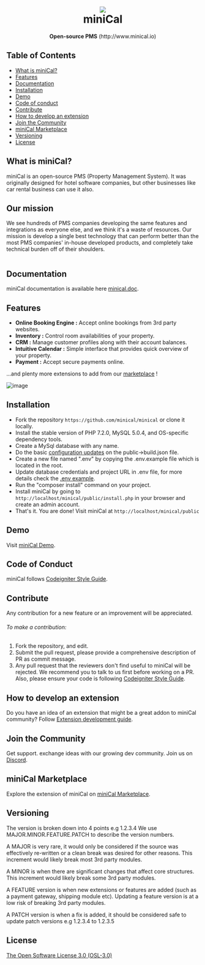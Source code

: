 
<p>
	<h1 align="center">
		<img src="https://user-images.githubusercontent.com/604232/125141099-e5e4f300-e0c8-11eb-9477-3e8601382ec9.png"/>
		<br/>
	miniCal</h1>
</p>


<p align="center">
	<b>Open-source PMS</b> (http://www.minical.io)	
</p>

## Table of Contents

* [What is miniCal?](#what-is-minical)
* [Features](#features)
* [Documentation](#documentation)
* [Installation](#installation)
* [Demo](#demo)
* [Code of conduct](#code-of-conduct)
* [Contribute](#contribute)
* [How to develop an extension](#how-to-develop-an-extension)
* [Join the Community](#join-the-community)
* [miniCal Marketplace](#miniCal-marketplace)
* [Versioning](#versioning)
* [License](#license)

## What is miniCal?
miniCal is an open-source PMS (Property Management System). It was originally designed for hotel software companies, but other businesses like car rental business can use it also. 

## Our mission
We see hundreds of PMS companies developing the same features and integrations as everyone else, and we think it's a waste of resources. Our mission is develop a single best technology that can perform better than the most PMS companies' in-house developed products, and completely take technical burden off of their shoulders.

<img src="https://snipboard.io/KZDfkU.jpg" alt="">


## Documentation
miniCal documentation is available here [minical.doc](https://github.com/minical/minical/wiki).

## Features
* <b>Online Booking Engine&nbsp;:</b>&nbsp;Accept online bookings from 3rd party websites.
* <b>Inventory&nbsp;:</b>&nbsp;Control room availabilities of your property.
* <b>CRM&nbsp;:</b>&nbsp;Manage customer profiles along with their account balances.
* <b>Intuitive Calendar&nbsp;:</b>&nbsp;Simple interface that provides quick overview of your property.
* <b>Payment&nbsp;:</b>&nbsp;Accept secure payments online.

...and plenty more extensions to add from our [marketplace](http://marketplace.minical.io/) !

![image](https://user-images.githubusercontent.com/604232/110357719-7236ba80-7ff0-11eb-9d75-e9aebfbba367.png)


## Installation

* Fork the repository `https://github.com/minical/minical` or clone it locally.
* Install the stable version of PHP 7.2.0, MySQL 5.0.4, and OS-specific dependency tools.
* Create a MySql database with any name.
* Do the basic [configuration updates](https://github.com/minical/minical/wiki/configuration) on the public->build.json file.
* Create a new file named ".env" by copying the .env.example file which is located in the root. 
* Update database credentials and project URL in .env file, for more details check the [.env example](https://github.com/minical/minical/wiki/.env-example).
* Run the "composer install" command on your project.
* Install miniCal by going to `http://localhost/minical/public/install.php` in your browser and create an admin account.
* That's it. You are done! Visit miniCal at `http://localhost/minical/public`

## Demo
Visit [miniCal Demo](https://demo.minical.io/).


## Code of Conduct
miniCal follows [Codeigniter Style Guide](https://codeigniter.com/userguide3/general/styleguide.html).

## Contribute

Any contribution for a new feature or an improvement will be appreciated.
###### To make a contribution:
1. Fork the repository, and edit.
2. Submit the pull request, please provide a comprehensive description of PR as commit message.
3. Any pull request that the reviewers don't find useful to miniCal will be rejected. We recommend you to talk to us first before working on a PR. Also, please ensure your code is following [Codeigniter Style Guide](https://codeigniter.com/userguide3/general/styleguide.html).

## How to develop an extension
Do you have an idea of an extension that might be a great addon to miniCal community?
Follow [Extension development guide](https://github.com/minical/minical/wiki).

## Join the Community
Get support. exchange ideas with our growing dev community. Join us on [Discord](https://discord.gg/a7B7RXZ3w5).

## miniCal Marketplace
Explore the extension of miniCal on [miniCal Marketplace](http://marketplace.minical.io/).

## Versioning

The version is broken down into 4 points e.g 1.2.3.4 We use MAJOR.MINOR.FEATURE.PATCH to describe the version numbers.

A MAJOR is very rare, it would only be considered if the source was effectively re-written or a clean break was desired for other reasons. This increment would likely break most 3rd party modules.

A MINOR is when there are significant changes that affect core structures. This increment would likely break some 3rd party modules.

A FEATURE version is when new extensions or features are added (such as a payment gateway, shipping module etc). Updating a feature version is at a low risk of breaking 3rd party modules.

A PATCH version is when a fix is added, it should be considered safe to update patch versions e.g 1.2.3.4 to 1.2.3.5

## License

[The Open Software License 3.0 (OSL-3.0)](https://github.com/minical/minical/blob/main/LICENSE)




